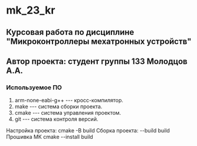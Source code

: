 # mk_23_kr
## Курсовая работа по дисциплине "Микроконтроллеры мехатронных устройств"
## Автор проекта: студент группы 133 Молодцов А.А.
### Используемое ПО
1. arm-none-eabi-g++ --- кросс-компилятор.
1. make --- система сборки проекта.
1. cmake --- система управления проектом.
1. git --- система контроля версий.


Настройка проекта:
cmake -B build
Сборка проекта:
  --build build
  Прошивка МК  cmake
  --install build
  